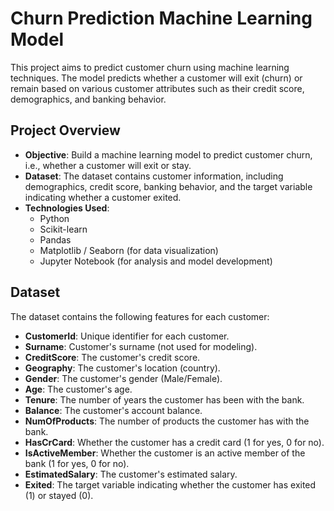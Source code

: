 # Churn Prediction Machine Learning Model

This project aims to predict customer churn using machine learning techniques. The model predicts whether a customer will exit (churn) or remain based on various customer attributes such as their credit score, demographics, and banking behavior.

## Project Overview

- **Objective**: Build a machine learning model to predict customer churn, i.e., whether a customer will exit or stay.
- **Dataset**: The dataset contains customer information, including demographics, credit score, banking behavior, and the target variable indicating whether a customer exited.
- **Technologies Used**:
  - Python
  - Scikit-learn
  - Pandas
  - Matplotlib / Seaborn (for data visualization)
  - Jupyter Notebook (for analysis and model development)

## Dataset

The dataset contains the following features for each customer:

- **CustomerId**: Unique identifier for each customer.
- **Surname**: Customer's surname (not used for modeling).
- **CreditScore**: The customer's credit score.
- **Geography**: The customer's location (country).
- **Gender**: The customer's gender (Male/Female).
- **Age**: The customer's age.
- **Tenure**: The number of years the customer has been with the bank.
- **Balance**: The customer's account balance.
- **NumOfProducts**: The number of products the customer has with the bank.
- **HasCrCard**: Whether the customer has a credit card (1 for yes, 0 for no).
- **IsActiveMember**: Whether the customer is an active member of the bank (1 for yes, 0 for no).
- **EstimatedSalary**: The customer's estimated salary.
- **Exited**: The target variable indicating whether the customer has exited (1) or stayed (0).

